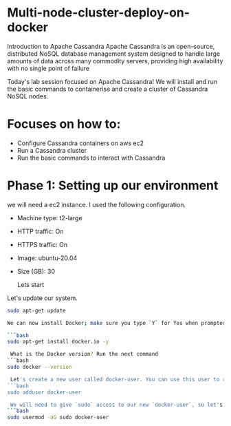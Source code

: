 # Multi-node-cluster-deploy-on-docker

Introduction to Apache Cassandra
Apache Cassandra is an open-source, distributed NoSQL database management system designed to handle large amounts of data across many commodity servers,
providing high availability with no single point of failure

Today's lab session focused on Apache Cassandra! We will install and run the basic commands to containerise and create a cluster of Cassandra NoSQL nodes.

# Focuses on how to:
* Configure Cassandra containers on aws ec2
* Run a Cassandra cluster
* Run the basic commands to interact with Cassandra

# Phase 1: Setting up our environment
we will need a ec2 instance. I used the following configuration.
* Machine type: t2-large
* HTTP traffic: On
* HTTPS traffic: On
* Image: ubuntu-20.04
* Size (GB): 30

  Lets start

Let's update our system.

```bash
sudo apt-get update

We can now install Docker; make sure you type `Y` for Yes when prompted.

```bash
sudo apt-get install docker.io -y

 What is the Docker version? Run the next command
```bash
sudo docker --version

 Let's create a new user called docker-user. You can use this user to run our containers.
```bash
sudo adduser docker-user

 We will need to give `sudo` access to our new `docker-user`, so let's add it to the `sudo` group.
```bash
sudo usermod -aG sudo docker-user
